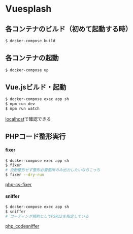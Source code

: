 # Vuesplash

## 各コンテナのビルド（初めて起動する時）
```bash
$ docker-compose build
```

## 各コンテナの起動
```bash
$ docker-compose up
```

## Vue.jsビルド・起動
```bash
$ docker-compose exec app sh
$ npm run dev
$ npm run watch
```
[localhost](localhost)で確認できる

## PHPコード整形実行

#### fixer

```bash
$ docker-compose exec app sh
$ fixer
# 自動整形せず整形必要箇所のみ出力したいならこっち
$ fixer --dry-run
```
[php-cs-fixer](https://github.com/FriendsOfPHP/PHP-CS-Fixer)

#### sniffer

```bash
$ docker-compose exec app sh
$ sniffer
# コーディング規約としてPSR12を指定している
```
[php_codesniffer](https://github.com/squizlabs/php_codesniffer)

